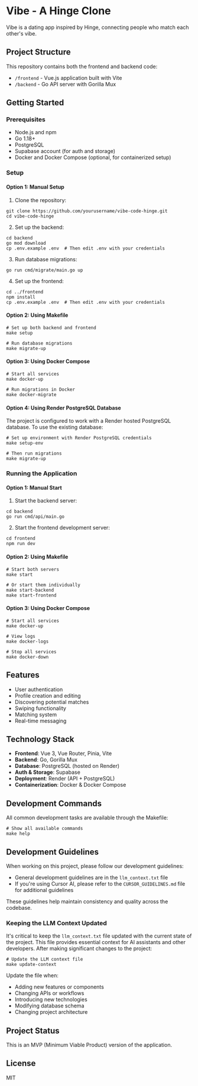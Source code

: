 # Vibe - A Hinge Clone

Vibe is a dating app inspired by Hinge, connecting people who match each other's vibe.

## Project Structure

This repository contains both the frontend and backend code:

- `/frontend` - Vue.js application built with Vite
- `/backend` - Go API server with Gorilla Mux

## Getting Started

### Prerequisites

- Node.js and npm
- Go 1.18+
- PostgreSQL
- Supabase account (for auth and storage)
- Docker and Docker Compose (optional, for containerized setup)

### Setup

#### Option 1: Manual Setup

1. Clone the repository:
```
git clone https://github.com/yourusername/vibe-code-hinge.git
cd vibe-code-hinge
```

2. Set up the backend:
```
cd backend
go mod download
cp .env.example .env  # Then edit .env with your credentials
```

3. Run database migrations:
```
go run cmd/migrate/main.go up
```

4. Set up the frontend:
```
cd ../frontend
npm install
cp .env.example .env  # Then edit .env with your credentials
```

#### Option 2: Using Makefile

```
# Set up both backend and frontend
make setup

# Run database migrations
make migrate-up
```

#### Option 3: Using Docker Compose

```
# Start all services
make docker-up

# Run migrations in Docker
make docker-migrate
```

#### Option 4: Using Render PostgreSQL Database

The project is configured to work with a Render hosted PostgreSQL database. To use the existing database:

```
# Set up environment with Render PostgreSQL credentials
make setup-env

# Then run migrations
make migrate-up
```

### Running the Application

#### Option 1: Manual Start

1. Start the backend server:
```
cd backend
go run cmd/api/main.go
```

2. Start the frontend development server:
```
cd frontend
npm run dev
```

#### Option 2: Using Makefile

```
# Start both servers
make start

# Or start them individually
make start-backend
make start-frontend
```

#### Option 3: Using Docker Compose

```
# Start all services
make docker-up

# View logs
make docker-logs

# Stop all services
make docker-down
```

## Features

- User authentication
- Profile creation and editing
- Discovering potential matches
- Swiping functionality
- Matching system
- Real-time messaging

## Technology Stack

- **Frontend**: Vue 3, Vue Router, Pinia, Vite
- **Backend**: Go, Gorilla Mux
- **Database**: PostgreSQL (hosted on Render)
- **Auth & Storage**: Supabase
- **Deployment**: Render (API + PostgreSQL)
- **Containerization**: Docker & Docker Compose

## Development Commands

All common development tasks are available through the Makefile:

```
# Show all available commands
make help
```

## Development Guidelines

When working on this project, please follow our development guidelines:

- General development guidelines are in the `llm_context.txt` file
- If you're using Cursor AI, please refer to the `CURSOR_GUIDELINES.md` file for additional guidelines

These guidelines help maintain consistency and quality across the codebase.

### Keeping the LLM Context Updated

It's critical to keep the `llm_context.txt` file updated with the current state of the project. This file provides essential context for AI assistants and other developers. After making significant changes to the project:

```
# Update the LLM context file
make update-context
```

Update the file when:
- Adding new features or components
- Changing APIs or workflows
- Introducing new technologies
- Modifying database schema
- Changing project architecture

## Project Status

This is an MVP (Minimum Viable Product) version of the application.

## License

MIT
